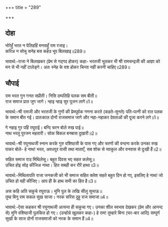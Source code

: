+++
title = "289"

+++
## दोहा
भोरेहुँ भरत न पेलिहहिं मनसहुँ राम रजाइ।  
करिअ न सोचु सनेह बस कहेउ भूप बिलखाइ॥289॥  

भावार्थ:-राजा ने बिलखकर (प्रेम से गद्गद होकर) कहा- भरतजी भूलकर भी श्री रामचन्द्रजी की आज्ञा को मन से भी नहीं टालेङ्गे। अतः स्नेह के वश होकर चिन्ता नहीं करनी चाहिए॥289॥  




## चौपाई
राम भरत गुन गनत सप्रीती। निसि दम्पतिहि पलक सम बीती॥  
राज समाज प्रात जुग जागे। न्हाइ न्हाइ सुर पूजन लागे॥1॥  

भावार्थ:-श्री रामजी और भरतजी के गुणों की प्रेमपूर्वक गणना करते (कहते-सुनते) पति-पत्नी को रात पलक के समान बीत गई। प्रातःकाल दोनों राजसमाज जागे और नहा-नहाकर देवताओं की पूजा करने लगे॥1॥  

गे नहाइ गुर पहिं रघुराई। बन्दि चरन बोले रुख पाई॥  
नाथ भरतु पुरजन महतारी। सोक बिकल बनबास दुखारी॥2॥  

भावार्थ:-श्री रघुनाथजी स्नान करके गुरु वशिष्ठजी के पास गए और चरणों की वन्दना करके उनका रुख पाकर बोले- हे नाथ! भरत, अवधपुर वासी तथा माताएँ, सब शोक से व्याकुल और वनवास से दुःखी हैं॥2॥  

सहित समाज राउ मिथिलेसू। बहुत दिवस भए सहत कलेसू॥  
उचित होइ सोइ कीजिअ नाथा। हित सबही कर रौरें हाथा॥3॥  

भावार्थ:-मिथिलापति राजा जनकजी को भी समाज सहित क्लेश सहते बहुत दिन हो गए, इसलिए हे नाथ! जो उचित हो वही कीजिए। आप ही के हाथ सभी का हित है॥3॥  

अस कहि अति सकुचे रघुराऊ। मुनि पुल के लखि सीलु सुभाऊ॥  
तुम्ह बिनु राम सकल सुख साजा। नरक सरिस दुहु राज समाजा॥4॥  

भावार्थ:-ऐसा कहकर श्री रघुनाथजी अत्यन्त ही सकुचा गए। उनका शील स्वभाव देखकर (प्रेम और आनन्द से) मुनि वशिष्ठजी पुलकित हो गए। (उन्होन्ने खुलकर कहा-) हे राम! तुम्हारे बिना (घर-बार आदि) सम्पूर्ण सुखों के साज दोनों राजसमाजों को नरक के समान हैं॥4॥  


